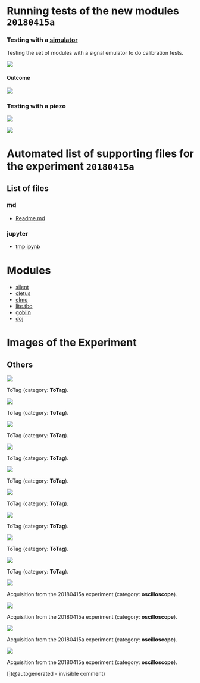 # Running tests of the new modules `20180415a`

### Testing with a [simulator](/silent/)
 
Testing the set of modules with a signal emulator to do calibration tests. 

![](/include/20180415a/images/20180415_104641.jpg)

#### Outcome

![](/include/20180415a/Pulse20us.png)

### Testing with a piezo

![](/include/20180415a/images/20180415_105319.jpg)

![](/include/20180415a/piezo.png)





# Automated list of supporting files for the __experiment `20180415a`__

## List of files

### md

* [Readme.md](/include/20180415a/Readme.md)


### jupyter

* [tmp.ipynb](/tmp.ipynb)





# Modules

* [silent](/silent/)
* [cletus](/retired/cletus/)
* [elmo](/elmo/)
* [lite.tbo](/lite.tbo/)
* [goblin](/goblin/)
* [doj](/doj/)




# Images of the Experiment

## Others

![](/include/20180415a/images/20180415_105439.jpg)

ToTag (category: __ToTag__).

![](/include/20180415a/images/20180415_104641.jpg)

ToTag (category: __ToTag__).

![](/include/20180415a/images/20180415_105434.jpg)

ToTag (category: __ToTag__).

![](/include/20180415a/images/20180415_105422.jpg)

ToTag (category: __ToTag__).

![](/include/20180415a/images/solder_issue/20180415_110204.jpg)

ToTag (category: __ToTag__).

![](/include/20180415a/images/solder_issue/20180415_110157.jpg)

ToTag (category: __ToTag__).

![](/include/20180415a/images/solder_issue/20180415_105955.jpg)

ToTag (category: __ToTag__).

![](/include/20180415a/images/solder_issue/20180415_105937.jpg)

ToTag (category: __ToTag__).

![](/elmo/images/20180414_224236.jpg)

ToTag (category: __ToTag__).

![](/include/20180415a/Pulse10us.png)

Acquisition from the 20180415a experiment (category: __oscilloscope__).

![](/include/20180415a/piezo.png)

Acquisition from the 20180415a experiment (category: __oscilloscope__).

![](/include/20180415a/Pulse20us.png)

Acquisition from the 20180415a experiment (category: __oscilloscope__).

![](/include/20180415a/piezo2.png)

Acquisition from the 20180415a experiment (category: __oscilloscope__).










[](@autogenerated - invisible comment)
